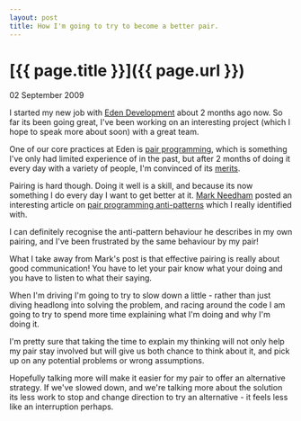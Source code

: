 ```yaml
---
layout: post
title: How I'm going to try to become a better pair.
---
```

[{{ page.title }}]({{ page.url }})
==================================

<p class="date">02 September 2009</p>

I started my new job with [Eden Development](http://www.edendevelopment.co.uk) about 2 months ago now. So far its been going great, I've been working on an interesting project (which I hope to speak more about soon) with a great team.

One of our core practices at Eden is [pair programming](http://en.wikipedia.org/wiki/Pair_programming), which is something I've only had limited experience of in the past, but after 2 months of doing it every day with a variety of people, I'm convinced of its [merits](http://en.wikipedia.org/wiki/Pair_programming#Benefits).

Pairing is hard though. Doing it well is a skill, and because its now something I do every day I want to get better at it. [Mark Needham](http://www.markhneedham.com) posted an interesting article on [pair programming anti-patterns](http://www.markhneedham.com/blog/2009/08/27/pair-programming-observations-on-anti-patterns/) which I really identified with.

I can definitely recognise the anti-pattern behaviour he describes in my own pairing, and I've been frustrated by the same behaviour by my pair!

What I take away from Mark's post is that effective pairing is really about good communication! You have to let your pair know what your doing and you have to listen to what their saying. 

When I'm driving I'm going to try to slow down a little - rather than just diving headlong into solving the problem, and racing around the code I am going to try to spend more time explaining what I'm doing and why I'm doing it.

I'm pretty sure that taking the time to explain my thinking will not only help my pair stay involved but will give us both chance to think about it, and pick up on any potential problems or wrong assumptions.

Hopefully talking more will make it easier for my pair to offer an alternative strategy. If we've slowed down, and we're talking more about the solution its less work to stop and change direction to try an alternative - it feels less like an interruption perhaps.
